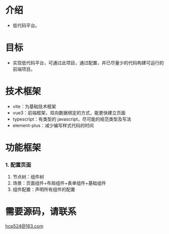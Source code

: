 # 介绍

- 低代码平台。

# 目标

- 实现低代码平台，可通过此项目，通过配置，并已尽量少的代码构建可运行的前端项目。

# 技术框架

- vite：为基础技术框架
- vue3：前端框架，双向数据绑定的方式，能更快建立页面
- typescript：有类型的 javascript，尽可能的规范类型及写法
- element-plus：减少编写样式代码的时间

# 功能框架

### 1. 配置页面

1. 节点树：组件树
2. 场景：页面组件+布局组件+表单组件+基础组件
3. 组件配置：声明所有组件的配置

# 需要源码，请联系

hcp524@163.com
